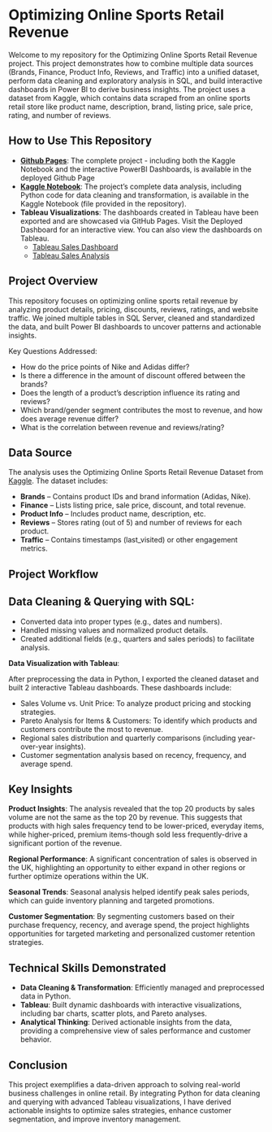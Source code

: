 # Optimizing Online Sports Retail Revenue

Welcome to my repository for the Optimizing Online Sports Retail Revenue  project. This project demonstrates how to combine multiple data sources (Brands, Finance, Product Info, Reviews, and Traffic) into a unified dataset, perform data cleaning and exploratory analysis in SQL, and build interactive dashboards in Power BI to derive business insights. The project uses a dataset from Kaggle, which contains data scraped from an online sports retail store like product name, description, brand, listing price, sale price, rating, and number of reviews.

## How to Use This Repository
- [**Github Pages**](https://ajaanek.github.io/Online-Retail-Sales-Analysis/): The complete project - including both the Kaggle Notebook and the interactive PowerBI Dashboards, is available in the deployed Github Page
- [**Kaggle Notebook**](https://www.kaggle.com/code/ajaanekanagasabai/online-retail-sales-analysis): The project’s complete data analysis, including Python code for data cleaning and transformation, is available in the Kaggle Notebook (file provided in the repository).
- **Tableau Visualizations**: The dashboards created in Tableau have been exported and are showcased via GitHub Pages. Visit the Deployed Dashboard for an interactive view. You can also view the dashboards on Tableau.
  - [Tableau Sales Dashboard](https://public.tableau.com/app/profile/ajaane.kanagasabai/viz/OnlineRetailSalesAnalysis_17332491897690/SalesDashboard)
  - [Tableau Sales Analysis](https://public.tableau.com/app/profile/ajaane.kanagasabai/viz/OnlineRetailSalesAnalysis_17332491897690/SalesAnalysis?publish=yes)

## Project Overview
This repository focuses on optimizing online sports retail revenue by analyzing product details, pricing, discounts, reviews, ratings, and website traffic. We joined multiple tables in SQL Server, cleaned and standardized the data, and built Power BI dashboards to uncover patterns and actionable insights.

Key Questions Addressed:
- How do the price points of Nike and Adidas differ?
- Is there a difference in the amount of discount offered between the brands?
- Does the length of a product’s description influence its rating and reviews?
- Which brand/gender segment contributes the most to revenue, and how does average revenue differ?
- What is the correlation between revenue and reviews/rating?


## Data Source
The analysis uses the Optimizing Online Sports Retail Revenue Dataset from [Kaggle](https://www.kaggle.com/datasets/irenewidyastuti/datacamp-optimizing-online-sports-retail-revenue?select=finance.csv). The dataset includes:
- **Brands** – Contains product IDs and brand information (Adidas, Nike).
- **Finance** – Lists listing price, sale price, discount, and total revenue.
- **Product Info** – Includes product name, description, etc.
- **Reviews** – Stores rating (out of 5) and number of reviews for each product.
- **Traffic** – Contains timestamps (last_visited) or other engagement metrics.

## Project Workflow
**Data Cleaning & Querying with SQL**:
- 
- Converted data into proper types (e.g., dates and numbers).
- Handled missing values and normalized product details.
- Created additional fields (e.g., quarters and sales periods) to facilitate analysis.

**Data Visualization with Tableau**:

After preprocessing the data in Python, I exported the cleaned dataset and built 2 interactive Tableau dashboards. These dashboards include:
- Sales Volume vs. Unit Price: To analyze product pricing and stocking strategies.
- Pareto Analysis for Items & Customers: To identify which products and customers contribute the most to revenue.
- Regional sales distribution and quarterly comparisons (including year-over-year insights).
- Customer segmentation analysis based on recency, frequency, and average spend.

  
## Key Insights
**Product Insights**:
The analysis revealed that the top 20 products by sales volume are not the same as the top 20 by revenue. This suggests that products with high sales frequency tend to be lower-priced, everyday items, while higher-priced, premium items-though sold less frequently-drive a significant portion of the revenue.

**Regional Performance**:
A significant concentration of sales is observed in the UK, highlighting an opportunity to either expand in other regions or further optimize operations within the UK.

**Seasonal Trends**:
Seasonal analysis helped identify peak sales periods, which can guide inventory planning and targeted promotions.

**Customer Segmentation**:
By segmenting customers based on their purchase frequency, recency, and average spend, the project highlights opportunities for targeted marketing and personalized customer retention strategies.

## Technical Skills Demonstrated
- **Data Cleaning & Transformation**: Efficiently managed and preprocessed data in Python.
- **Tableau**: Built dynamic dashboards with interactive visualizations, including bar charts, scatter plots, and Pareto analyses.
- **Analytical Thinking**: Derived actionable insights from the data, providing a comprehensive view of sales performance and customer behavior.

## Conclusion
This project exemplifies a data-driven approach to solving real-world business challenges in online retail. By integrating Python for data cleaning and querying with advanced Tableau visualizations, I have derived actionable insights to optimize sales strategies, enhance customer segmentation, and improve inventory management.
